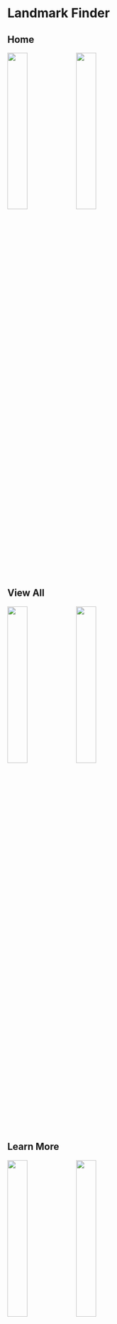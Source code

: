 # Landmark Finder

## Home

<p float="left">
  <img src="https://github.com/anishk22/landmark-finder/assets/92560993/6992c132-480a-4d46-929a-00db5514d5ab)" width=30% height=30%>
  <img src="https://github.com/anishk22/landmark-finder/assets/92560993/ed69d771-809b-4ccb-bc5f-62e5c6195270" width=30% height=30%>
</p>

## View All

<p float="left">
  <img src="https://github.com/anishk22/landmark-finder/assets/92560993/9daa4cd3-2616-4391-bbcd-89a32fd9e339" width=30% height=30%>
  <img src="https://github.com/anishk22/landmark-finder/assets/92560993/14533f74-a8fc-458a-8188-a0910578d998" width=30% height=30%>
</p>

## Learn More

<p float="left">
  <img src="https://github.com/anishk22/landmark-finder/assets/92560993/4bef0182-e9db-47c3-82af-53137da419a2" width=30% height=30%>
  <img src="https://github.com/anishk22/landmark-finder/assets/92560993/cb3db6ba-a983-4b85-922f-b6dc29bfa46c" width=30% height=30%>
</p>



